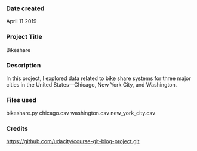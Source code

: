 ### Date created
April 11 2019

### Project Title
Bikeshare

### Description
In this project, I explored data related to bike share systems for three major cities in the United States—Chicago, New York City, and Washington.

### Files used
bikeshare.py
chicago.csv
washington.csv
new_york_city.csv

### Credits
https://github.com/udacity/course-git-blog-project.git


